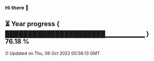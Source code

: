 ### Hi there 👋
⏳ Year progress { ██████████████████████▁▁▁▁▁▁▁▁ } 76.18 %
---
⏰ Updated on Thu, 06 Oct 2022 00:58:13 GMT

